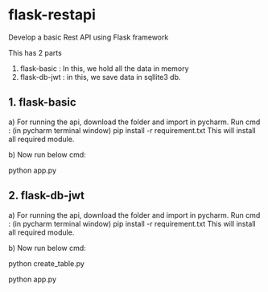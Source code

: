 # flask-restapi
Develop a basic Rest API using Flask framework

This has 2 parts
1. flask-basic : In this, we hold all the data in memory
2. flask-db-jwt : in this, we save data in sqllite3 db.

## 1. flask-basic
a) For running the api, download the folder and import in pycharm.
  Run cmd : (in pycharm terminal window)
  pip install -r requirement.txt
  This will install all required module.
  
b) Now run below cmd:

python app.py


## 2. flask-db-jwt
a) For running the api, download the folder and import in pycharm.
  Run cmd : (in pycharm terminal window)
  pip install -r requirement.txt
  This will install all required module.
  
b) Now run below cmd:

python create_table.py

python app.py
